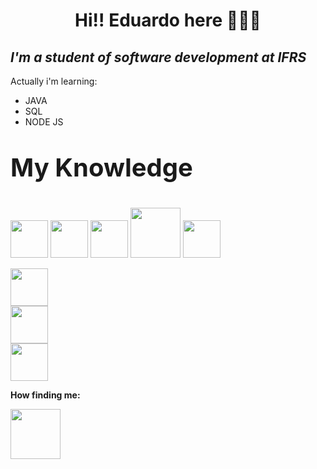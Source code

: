 <h1 align="center">Hi!! Eduardo here 👋😄🌱</h1>
<h2><i>I'm a student of software development at IFRS </i></h2>
<p>Actually i'm learning:<p/>
<ul>
  <li>JAVA</li>
  <li>SQL</li>
  <li>NODE JS</li>
</ul>
<p style="font-size: 40px;"><b>My Knowledge</b></p>
<p>
<a href="https://developer.mozilla.org/en/docs/Web/JavaScript" target="_blank"><img src="https://cdn-icons-png.flaticon.com/512/5968/5968292.png"  height="60px" width="60px" display="inline"></a>
<img src="https://cdn-icons-png.flaticon.com/512/5521/5521880.png" height="60px" width="60px"/>
<a href="https://react.dev" target="_blank"><img src="https://cdn-icons-png.flaticon.com/512/760/760457.png"  height="60px" width="60px" display="inline-block"></a>
<a href="https://jquery.com"><img src="https://avatars.githubusercontent.com/u/70142?s=280&v=4" height="80px" width="80px" display="inline"></a>
<img src="https://cdn-icons-png.flaticon.com/512/5526/5526555.png" height="60px" width="60px"/>
<p/>
<a href="https://www.docker.com" target="_blank"><img src="https://cdn-icons-png.flaticon.com/512/5969/5969059.png"  height="60px" width="60px"></a><br/>
<a href="https://git-scm.com"><img src="https://cdn-icons-png.flaticon.com/512/1240/1240970.png" height="60px" width="60px"></a><br/>
<a href="https://www.cprogramming.com"><img src="https://cdn-icons-png.flaticon.com/512/3665/3665923.png" height="60px" width="60px"></a><br/>

<p><b>How finding me:</b></p>
<a href="https://www.linkedin.com/in/eduardo-de-souza-ilha-a0455a186/"><img src="https://cdn-icons-png.flaticon.com/512/174/174857.png" height="80px" width="80px"></a>
 
</div>
